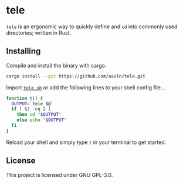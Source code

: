 # tele
`tele` is an ergonomic way to quickly define and `cd` into commonly used directories; written in Rust.

## Installing
Compile and install the binary with cargo.

```bash
cargo install --git https://github.com/asvln/tele.git
```

Import [`tele.sh`](tele.sh) or add the following lines to your shell config file...

```sh
function t() {
  OUTPUT=`tele $@`
  if [ $? -eq 2 ]
    then cd "$OUTPUT"
    else echo "$OUTPUT"
  fi
}
```

Reload your shell and simply type `t` in your terminal to get started.

## License
This project is licensed under GNU GPL-3.0.
